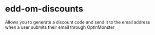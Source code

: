 # edd-om-discounts
Allows you to generate a discount code and send it to the email address when a user submits their email through OptinMonster
